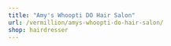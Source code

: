 ```yaml
---
title: "Amy's Whoopti DO Hair Salon"
url: /vermillion/amys-whoopti-do-hair-salon/
shop: hairdresser
---
```

